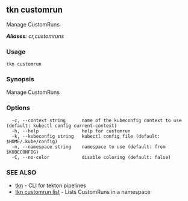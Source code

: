 ## tkn customrun

Manage CustomRuns

***Aliases**: cr,customruns*

### Usage

```
tkn customrun
```

### Synopsis

Manage CustomRuns

### Options

```
  -c, --context string      name of the kubeconfig context to use (default: kubectl config current-context)
  -h, --help                help for customrun
  -k, --kubeconfig string   kubectl config file (default: $HOME/.kube/config)
  -n, --namespace string    namespace to use (default: from $KUBECONFIG)
  -C, --no-color            disable coloring (default: false)
```

### SEE ALSO

* [tkn](tkn.md)	 - CLI for tekton pipelines
* [tkn customrun list](tkn_customrun_list.md)	 - Lists CustomRuns in a namespace

